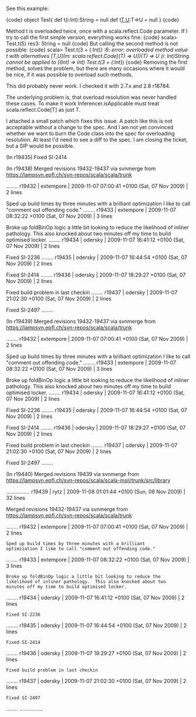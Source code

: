 See this example:

{code}
object Test{
 def t(i:Int):String = null
 def t[T,U](m:scala.reflect.Code[T=>U]):T=>U = null
}
{code}

Method t is overloaded twice, once with a
scala.reflect.Code parameter. If I try to call the first simple
version, everything works fine:
{code}
scala> Test.t(5)
res3: String = null
{code}
But calling the second method is not possible:
{code}
scala> Test.t(3 + (_:Int))
<console>:6: error: overloaded method value t with alternatives
[T,U](m: scala.reflect.Code[(T) => U])(T) => U <and> (i: Int)String
cannot be applied to ((Int) => Int)
      Test.t(3 + (_:Int))
{code}
Removing the first method, solves the problem, but there are many
occasions where it would be nice, if it was possible to overload such methods.

This did probably never work. I checked it with 2.7.x and 2.8 r18784.

The underlying problem is, that overload resolution was never handled these cases. To make it work Inferencer.isApplicable must treat scala.reflect.Code[T] as just T.

I attached a small patch which fixes this issue.
A patch like this is not acceptable without a change to the spec. And I am not yet convinced whether we want to burn the Code class into the spec for overloading resolution. At least I'd need to see a diff to the spec. I am closing the ticket, but a SIP would be possible.

(In r19435) Fixed SI-2414

(In r19438) Merged revisions 19432-19437 via svnmerge from 
https://lampsvn.epfl.ch/svn-repos/scala/scala/trunk

........
  r19432 | extempore | 2009-11-07 07:00:41 +0100 (Sat, 07 Nov 2009) | 2 lines
  
  Sped up build times by three minutes with a brilliant
  optimization I like to call "comment out offending code."
........
  r19433 | extempore | 2009-11-07 08:32:22 +0100 (Sat, 07 Nov 2009) | 3 lines
  
  Broke up foldBinOp logic a little bit looking to reduce the
  likelihood of inliner pathology.  This also knocked about two
  minutes off my time to build optimised locker.
........
  r19434 | odersky | 2009-11-07 16:41:12 +0100 (Sat, 07 Nov 2009) | 2 lines
  
  Fixed SI-2236
........
  r19435 | odersky | 2009-11-07 16:44:54 +0100 (Sat, 07 Nov 2009) | 2 lines
  
  Fixed SI-2414
........
  r19436 | odersky | 2009-11-07 18:29:27 +0100 (Sat, 07 Nov 2009) | 2 lines
  
  Fixed build problem in last checkin
........
  r19437 | odersky | 2009-11-07 21:02:30 +0100 (Sat, 07 Nov 2009) | 2 lines
  
  Fixed SI-2497
........

(In r19439) Merged revisions 19432-19437 via svnmerge from 
https://lampsvn.epfl.ch/svn-repos/scala/scala/trunk

........
  r19432 | extempore | 2009-11-07 07:00:41 +0100 (Sat, 07 Nov 2009) | 2 lines
  
  Sped up build times by three minutes with a brilliant
  optimization I like to call "comment out offending code."
........
  r19433 | extempore | 2009-11-07 08:32:22 +0100 (Sat, 07 Nov 2009) | 3 lines
  
  Broke up foldBinOp logic a little bit looking to reduce the
  likelihood of inliner pathology.  This also knocked about two
  minutes off my time to build optimised locker.
........
  r19434 | odersky | 2009-11-07 16:41:12 +0100 (Sat, 07 Nov 2009) | 2 lines
  
  Fixed SI-2236
........
  r19435 | odersky | 2009-11-07 16:44:54 +0100 (Sat, 07 Nov 2009) | 2 lines
  
  Fixed SI-2414
........
  r19436 | odersky | 2009-11-07 18:29:27 +0100 (Sat, 07 Nov 2009) | 2 lines
  
  Fixed build problem in last checkin
........
  r19437 | odersky | 2009-11-07 21:02:30 +0100 (Sat, 07 Nov 2009) | 2 lines
  
  Fixed SI-2497
........

(In r19440) Merged revisions 19439 via svnmerge from 
https://lampsvn.epfl.ch/svn-repos/scala/scala-msil/trunk/src/library

................
  r19439 | rytz | 2009-11-08 01:01:44 +0100 (Sun, 08 Nov 2009) | 32 lines
  
  Merged revisions 19432-19437 via svnmerge from 
  https://lampsvn.epfl.ch/svn-repos/scala/scala/trunk
  
  ........
    r19432 | extempore | 2009-11-07 07:00:41 +0100 (Sat, 07 Nov 2009) | 2 lines
    
    Sped up build times by three minutes with a brilliant
    optimization I like to call "comment out offending code."
  ........
    r19433 | extempore | 2009-11-07 08:32:22 +0100 (Sat, 07 Nov 2009) | 3 lines
    
    Broke up foldBinOp logic a little bit looking to reduce the
    likelihood of inliner pathology.  This also knocked about two
    minutes off my time to build optimised locker.
  ........
    r19434 | odersky | 2009-11-07 16:41:12 +0100 (Sat, 07 Nov 2009) | 2 lines
    
    Fixed SI-2236
  ........
    r19435 | odersky | 2009-11-07 16:44:54 +0100 (Sat, 07 Nov 2009) | 2 lines
    
    Fixed SI-2414
  ........
    r19436 | odersky | 2009-11-07 18:29:27 +0100 (Sat, 07 Nov 2009) | 2 lines
    
    Fixed build problem in last checkin
  ........
    r19437 | odersky | 2009-11-07 21:02:30 +0100 (Sat, 07 Nov 2009) | 2 lines
    
    Fixed SI-2497
  ........
................
